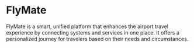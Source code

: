 # FlyMate
FlyMate is a smart, unified platform that enhances the airport travel experience by connecting systems and services in one place. It offers a personalized journey for travelers based on their needs and circumstances.
